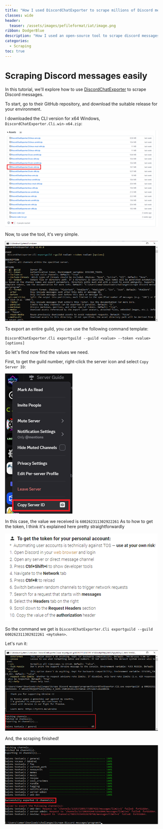 ```yaml
---
title: "How I used DiscordChatExporter to scrape millions of Discord messages"
classes: wide
header:
  teaser: /assets/images/pefileformat/iat/image.png
ribbon: DodgerBlue
description: "How I used an open-source tool to scrape discord messages easily"
categories:
  - Scraping
toc: true
---
```

# Scraping Discord messages easily

In this tutorial, we'll explore how to use [DiscordChatExporter](https://github.com/Tyrrrz/DiscordChatExporter) to scrape Discord messages.

To start, go to their GitHub repository, and download the suitable release for your environment.

I downloaded the CLI version for x64 Windows, `DiscordChatExporter.Cli.win-x64.zip`:

![release](/assets/images/scraping/discord/release.png)

Now, to use the tool, it's very simple.

![release](/assets/images/scraping/discord/usage.png)

To export an entire guild, you can use the following command template:
```
DiscordChatExporter.Cli exportguild --guild <value> --token <value> [options]
```

So let's find now find the values we need.

First, to get the guild number, right-click the server icon and select `Copy Server ID`:

![release](/assets/images/scraping/discord/copyguild.png)

In this case, the value we received is `600262311302922261`
As to how to get the token, I think it's explained here pretty straightforwardly

![release](/assets/images/scraping/discord/findtoken.png)

So the command we get is `DiscordChatExporter.Cli exportguild --guild 600262311302922261 <mytoken>`.

Let's run it:

 ![release](/assets/images/scraping/discord/scraping-cli.png)

And, the scraping finished!


 ![release](/assets/images/scraping/discord/success.png)
